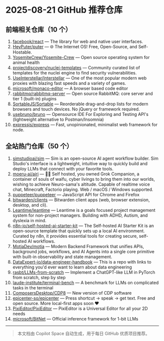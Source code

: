 # 2025-08-21 GitHub 推荐仓库

## 前端相关仓库（10 个）

1. [facebook/react](https://github.com/facebook/react) — The library for web and native user interfaces.
2. [HeyPuter/puter](https://github.com/HeyPuter/puter) — 🌐 The Internet OS! Free, Open-Source, and Self-Hostable.
3. [YosemiteCrew/Yosemite-Crew](https://github.com/YosemiteCrew/Yosemite-Crew) — Open source operating system for animal health
4. [projectdiscovery/nuclei-templates](https://github.com/projectdiscovery/nuclei-templates) — Community curated list of templates for the nuclei engine to find security vulnerabilities.
5. [UseInterstellar/Interstellar](https://github.com/UseInterstellar/Interstellar) — One of the most popular modern web proxies with blazing fast speeds and a variety of games.
6. [microsoft/monaco-editor](https://github.com/microsoft/monaco-editor) — A browser based code editor
7. [rabbitmq/rabbitmq-server](https://github.com/rabbitmq/rabbitmq-server) — Open source RabbitMQ: core server and tier 1 (built-in) plugins
8. [SortableJS/Sortable](https://github.com/SortableJS/Sortable) — Reorderable drag-and-drop lists for modern browsers and touch devices. No jQuery or framework required.
9. [usebruno/bruno](https://github.com/usebruno/bruno) — Opensource IDE For Exploring and Testing API's (lightweight alternative to Postman/Insomnia)
10. [expressjs/express](https://github.com/expressjs/express) — Fast, unopinionated, minimalist web framework for node.

## 全站热门仓库（50 个）

1. [simstudioai/sim](https://github.com/simstudioai/sim) — Sim is an open-source AI agent workflow builder. Sim Studio's interface is a lightweight, intuitive way to quickly build and deploy LLMs that connect with your favorite tools.
2. [moeru-ai/airi](https://github.com/moeru-ai/airi) — 💖🧸 Self hosted, you owned Grok Companion, a container of souls of waifu, cyber livings to bring them into our worlds, wishing to achieve Neuro-sama's altitude. Capable of realtime voice chat, Minecraft, Factorio playing. Web / macOS / Windows supported.
3. [puppeteer/puppeteer](https://github.com/puppeteer/puppeteer) — JavaScript API for Chrome and Firefox
4. [bitwarden/clients](https://github.com/bitwarden/clients) — Bitwarden client apps (web, browser extension, desktop, and cli).
5. [Leantime/leantime](https://github.com/Leantime/leantime) — Leantime is a goals focused project management system for non-project managers. Building with ADHD, Autism, and dyslexia in mind.
6. [n8n-io/self-hosted-ai-starter-kit](https://github.com/n8n-io/self-hosted-ai-starter-kit) — The Self-hosted AI Starter Kit is an open-source template that quickly sets up a local AI environment. Curated by n8n, it provides essential tools for creating secure, self-hosted AI workflows.
7. [MotiaDev/motia](https://github.com/MotiaDev/motia) — Modern Backend Framework that unifies APIs, background jobs, workflows, and AI Agents into a single core primitive with built-in observability and state management.
8. [DataExpert-io/data-engineer-handbook](https://github.com/DataExpert-io/data-engineer-handbook) — This is a repo with links to everything you'd ever want to learn about data engineering
9. [rasbt/LLMs-from-scratch](https://github.com/rasbt/LLMs-from-scratch) — Implement a ChatGPT-like LLM in PyTorch from scratch, step by step
10. [laude-institute/terminal-bench](https://github.com/laude-institute/terminal-bench) — A benchmark for LLMs on complicated tasks in the terminal
11. [ComposersDesktop/CDP8](https://github.com/ComposersDesktop/CDP8) — New version of CDP software
12. [epicenter-so/epicenter](https://github.com/epicenter-so/epicenter) — Press shortcut → speak → get text. Free and open source. More local-first apps soon ❤️
13. [PixiEditor/PixiEditor](https://github.com/PixiEditor/PixiEditor) — PixiEditor is a Universal Editor for all your 2D needs
14. [microsoft/BitNet](https://github.com/microsoft/BitNet) — Official inference framework for 1-bit LLMs

---

> 本文档由 Copilot Space 自动生成，用于每日 GitHub 优质项目推荐。
